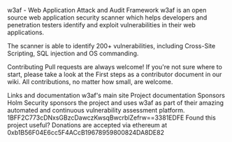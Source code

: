 w3af - Web Application Attack and Audit Framework
w3af is an open source web application security scanner which helps developers and penetration testers identify and exploit vulnerabilities in their web applications.

The scanner is able to identify 200+ vulnerabilities, including Cross-Site Scripting, SQL injection and OS commanding.

Contributing
Pull requests are always welcome! If you're not sure where to start, please take a look at the First steps as a contributor document in our wiki. All contributions, no matter how small, are welcome.

Links and documentation
w3af's main site
Project documentation
Sponsors
Holm Security sponsors the project and uses w3af as part of their amazing automated and continuous vulnerability assessment platform.
1BFF2C773cDNxsGBzcDawczKwsqBwcrblZefrw==3381EDFE
Found this project useful? Donations are accepted via ethereum at 0xb1B56F04E6cc5F4ACcB19678959800824DA8DE82
